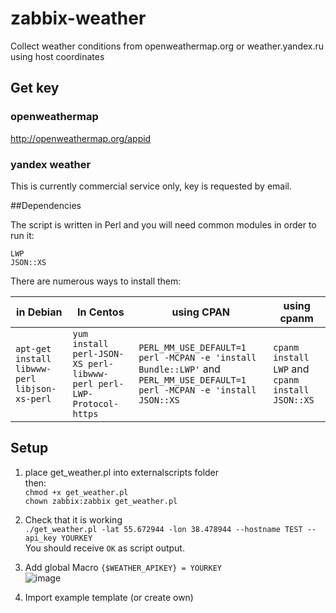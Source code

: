 # zabbix-weather
Collect weather conditions from openweathermap.org or weather.yandex.ru using host coordinates


## Get key  
### openweathermap  
http://openweathermap.org/appid  
### yandex weather 
This is currently commercial service only, key is requested by email.  



##Dependencies  

The script is written in Perl and you will need common modules in order to run it:  
```
LWP
JSON::XS
```
There are numerous ways to install them:  

| in Debian  | In Centos | using CPAN | using cpanm|  
|------------|-----------|------------|------------|  
|  `apt-get install libwww-perl libjson-xs-perl` | `yum install perl-JSON-XS perl-libwww-perl perl-LWP-Protocol-https` | `PERL_MM_USE_DEFAULT=1 perl -MCPAN -e 'install Bundle::LWP'` and  `PERL_MM_USE_DEFAULT=1 perl -MCPAN -e 'install JSON::XS`| `cpanm install LWP` and `cpanm install JSON::XS`| 

## Setup
1. place get_weather.pl into externalscripts folder  
then:  
`chmod +x get_weather.pl`  
`chown zabbix:zabbix get_weather.pl`  
2. Check that it is working  
`./get_weather.pl -lat 55.672944 -lon 38.478944 --hostname TEST --api_key YOURKEY`  
You should receive `OK` as script output.  

3.	Add global Macro
`{$WEATHER_APIKEY} = YOURKEY`  
![image](https://cloud.githubusercontent.com/assets/14870891/21132462/354687f6-c125-11e6-9995-256aac0ebd89.png)


4. Import example template  (or create own)  
